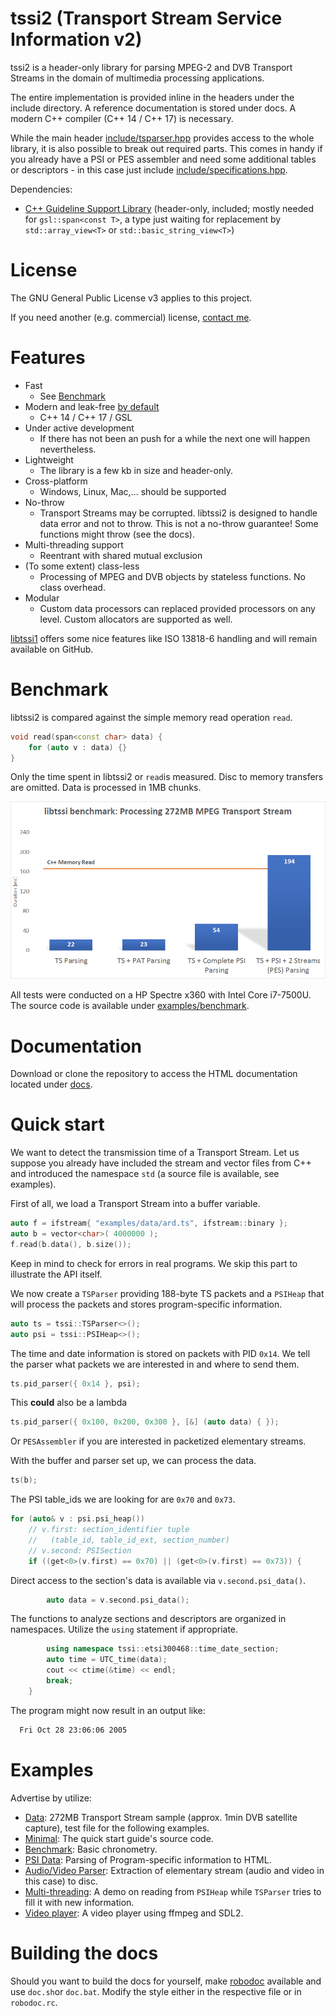 # tssi2 (Transport Stream Service Information v2)

tssi2 is a header-only library for parsing MPEG-2 and DVB Transport Streams in the domain of multimedia processing applications. 

The entire implementation is provided inline in the headers under the include directory. A reference documentation is stored under docs. A modern C++ compiler (C++ 14 / C++ 17) is necessary.

While the main header [include/tsparser.hpp](./include/tsparser.hpp) provides access to the whole library, it is also possible to break out required parts. This comes in handy if you already have a PSI or PES assembler and need some additional tables or descriptors - in this case just include [include/specifications.hpp](./include/specifications.hpp).

Dependencies:

  - [C++ Guideline Support Library](https://github.com/Microsoft/GSL) (header-only, included; mostly needed for `gsl::span<const T>`, a type just waiting for replacement by `std::array_view<T>` or `std::basic_string_view<T>`)

# License

The GNU General Public License v3 applies to this project. 

If you need another (e.g. commercial) license, [contact me](https://goforcode.com).

# Features
  - Fast
    - See [Benchmark](#benchmark)
  - Modern and leak-free [by default](https://www.youtube.com/watch?v=JfmTagWcqoE)
    - C++ 14 / C++ 17 / GSL
  - Under active development
    - If there has not been an push for a while the next one will happen nevertheless.
  - Lightweight
    - The library is a few kb in size and header-only.
  - Cross-platform
    - Windows, Linux, Mac,... should be supported
  - No-throw
    - Transport Streams may be corrupted. libtssi2 is designed to handle data error and not to throw. This is not a no-throw guarantee! Some functions might throw (see the docs). 
  - Multi-threading support
    - Reentrant with shared mutual exclusion
  - (To some extent) class-less
    - Processing of MPEG and DVB objects by stateless functions. No class overhead.
  - Modular
    - Custom data processors can replaced provided processors on any level. Custom allocators are supported as well.

[libtssi1](https://github.com/goforcode-com/libtssi) offers some nice features like ISO 13818-6 handling and will remain available on GitHub.

# Benchmark

libtssi2 is compared against the simple memory read operation `read`.

```c++
void read(span<const char> data) {
	for (auto v : data) {}
}
```

Only the time spent in libtssi2 or `read`is measured. Disc to memory transfers are omitted. Data is processed in 1MB chunks.

![libtssi benchmark](./examples/benchmark/benchmark.png)

All tests were conducted on a HP Spectre x360 with Intel Core i7-7500U. The source code is available under [examples/benchmark](./examples/benchmark/).

# Documentation

Download or clone the repository to access the HTML documentation located under [docs](./docs).

# Quick start
We want to detect the transmission time of a Transport Stream. Let us suppose you already have included the stream and vector files from C++ and introduced the namespace `std` (a source file is available, see examples). 

First of all, we load a Transport Stream into a buffer variable.
```c++
auto f = ifstream{ "examples/data/ard.ts", ifstream::binary };
auto b = vector<char>( 4000000 );
f.read(b.data(), b.size());
```
Keep in mind to check for errors in real programs. We skip this part to illustrate the API itself.

We now create a `TSParser` providing 188-byte TS packets and a `PSIHeap` that will process the packets and stores program-specific information.
```c++
auto ts = tssi::TSParser<>();
auto psi = tssi::PSIHeap<>();
```
The time and date information is stored on packets with PID `0x14`. We tell the parser what packets we are interested in and where to send them.
```c++
ts.pid_parser({ 0x14 }, psi);
```
This **could** also be a lambda
```c++
ts.pid_parser({ 0x100, 0x200, 0x300 }, [&] (auto data) { });
```
Or `PESAssembler` if you are interested in packetized elementary streams.

With the buffer and parser set up, we can process the data.
```c++
ts(b);
```

The PSI table_ids we are looking for are `0x70` and `0x73`.
```c++
for (auto& v : psi.psi_heap())
    // v.first: section_identifier tuple 
    //   (table_id, table_id_ext, section_number)
    // v.second: PSISection
    if ((get<0>(v.first) == 0x70) || (get<0>(v.first) == 0x73)) {
```
Direct access to the section's data is available via `v.second.psi_data()`.
```c++
        auto data = v.second.psi_data();
```
The functions to analyze sections and descriptors are organized in namespaces. Utilize the `using` statement if appropriate.
```c++
        using namespace tssi::etsi300468::time_date_section;
        auto time = UTC_time(data);
        cout << ctime(&time) << endl;
		break;
	}	
```
The program might now result in an output like:
```sh
  Fri Oct 28 23:06:06 2005
```

# Examples

Advertise by utilize:

 - [Data](./examples/data/): 272MB Transport Stream sample (approx. 1min DVB satellite capture), test file for the following examples.
 - [Minimal](./examples/minimal/): The quick start guide's source code.
 - [Benchmark](./examples/benchmark/): Basic chronometry.
 - [PSI Data](./examples/psidata/): Parsing of Program-specific information to HTML.
 - [Audio/Video Parser](./examples/avparser/): Extraction of elementary stream (audio and video in this case) to disc.
 - [Multi-threading](./examples/multithreading/): A demo on reading from `PSIHeap` while `TSParser` tries to fill it with new information.
 - [Video player](./examples/videoplayer/): A video player using ffmpeg and SDL2.

# Building the docs

Should you want to build the docs for yourself, make [robodoc](http://rfsber.home.xs4all.nl/Robo/) available and use `doc.sh`or `doc.bat`. Modify the style either in the respective file or in `robodoc.rc`.




